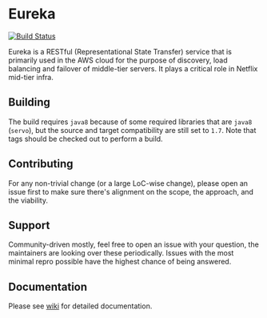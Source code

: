 Eureka
======
[![Build Status](https://travis-ci.com/Netflix/eureka.svg?branch=master)](https://travis-ci.com/Netflix/eureka)

Eureka is a RESTful (Representational State Transfer) service that is primarily used in the AWS cloud for the purpose of
discovery, load balancing and failover of middle-tier servers. It plays a critical role in Netflix mid-tier infra.

Building
--------
The build requires `java8` because of some required libraries that are `java8` (`servo`), but the source and target
compatibility are still set to `1.7`. Note that tags should be checked out to perform a build.

Contributing
------------
For any non-trivial change (or a large LoC-wise change), please open an issue first to make sure there's alignment on
the scope, the approach, and the viability.

Support
----------
Community-driven mostly, feel free to open an issue with your question, the maintainers are looking over these
periodically. Issues with the most minimal repro possible have the highest chance of being answered.


Documentation
--------------
Please see [wiki](https://github.com/Netflix/eureka/wiki) for detailed documentation.

